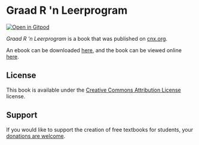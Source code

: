 # Graad R 'n Leerprogram

[![Open in Gitpod](https://gitpod.io/button/open-in-gitpod.svg)](https://gitpod.io/from-referrer/)

_Graad R 'n Leerprogram_ is a book that was published on [cnx.org](https://cnx.org/).

An ebook can be downloaded [here](https://github.com/cnx-user-books/cnxbook-graad-r-n-leerprogram/releases/latest), and the book can be viewed online [here](https://github.com/cnx-user-books/cnxbook-graad-r-n-leerprogram/releases/latest).

## License
This book is available under the [Creative Commons Attribution License](./LICENSE) license.

## Support
If you would like to support the creation of free textbooks for students, your [donations are welcome](https://riceconnect.rice.edu/donation/support-openstax-banner).
